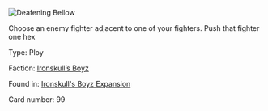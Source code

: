 
![Deafening Bellow](https://warhammerunderworlds.com/wp-content/uploads/sites/6/2017/12/099_ENG-Deafening-Bellow.png)

Choose an enemy fighter adjacent to one of your fighters. Push that fighter one hex

Type: Ploy

Faction: [Ironskull’s Boyz](/factions/ironskulls-boyz.md)

Found in: [Ironskull's Boyz Expansion](/locations/ironskulls-boyz-expansion.md)

Card number: 99
